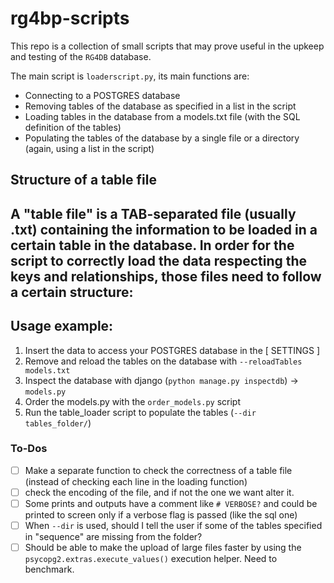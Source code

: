# rg4bp-scripts
This repo is a collection of small scripts that may prove useful in the upkeep and testing of the `RG4DB` database.

The main script is `loaderscript.py`, its main functions are:
- Connecting to a POSTGRES database
- Removing tables of the database as specified in a list in the script
- Loading tables in the database from a models.txt file (with the SQL definition of the tables)
- Populating the tables of the database by a single file or a directory (again, using a list in the script)

## Structure of a table file
A "table file" is a TAB-separated file (usually .txt) containing the information to be loaded in a certain table in the database.
In order for the script to correctly load the data respecting the keys and relationships, those files need to follow a certain structure:
- 

## Usage example:
1. Insert the data to access your POSTGRES database in the [ SETTINGS ]
1. Remove and reload the tables on the database with `--reloadTables models.txt`
1. Inspect the database with django (`python manage.py inspectdb`) -> `models.py`
1. Order the models.py with the `order_models.py` script
1. Run the table_loader script to populate the tables (`--dir tables_folder/`)

### To-Dos
- [ ] Make a separate function to check the correctness of a table file (instead of checking each line in the loading function)
- [ ] check the encoding of the file, and if not the one we want alter it.
- [ ] Some prints and outputs have a comment like `# VERBOSE?` and could be printed to screen only if a verbose flag is passed (like the sql one)
- [ ] When `--dir` is used, should I tell the user if some of the tables specified in "sequence" are missing from the folder?
- [ ] Should be able to make the upload of large files faster by using the `psycopg2.extras.execute_values()` execution helper. Need to benchmark.
